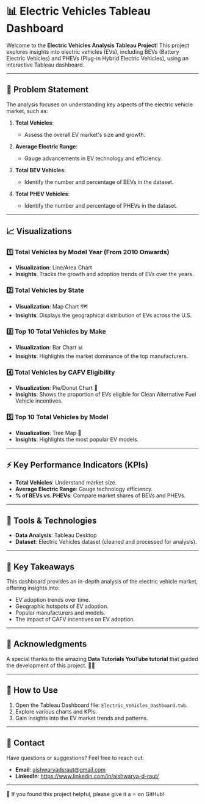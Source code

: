 # 📊 Electric Vehicles Tableau Dashboard

Welcome to the **Electric Vehicles Analysis Tableau Project**! This project explores insights into electric vehicles (EVs), including BEVs (Battery Electric Vehicles) and PHEVs (Plug-in Hybrid Electric Vehicles), using an interactive Tableau dashboard.

---

## 📝 Problem Statement

The analysis focuses on understanding key aspects of the electric vehicle market, such as:

1. **Total Vehicles**:
   - Assess the overall EV market's size and growth.
   
2. **Average Electric Range**:
   - Gauge advancements in EV technology and efficiency.

3. **Total BEV Vehicles**:
   - Identify the number and percentage of BEVs in the dataset.

4. **Total PHEV Vehicles**:
   - Identify the number and percentage of PHEVs in the dataset.

---

## 📈 Visualizations

### 1️⃣ Total Vehicles by Model Year (From 2010 Onwards)
- **Visualization**: Line/Area Chart
- **Insights**: Tracks the growth and adoption trends of EVs over the years.

### 2️⃣ Total Vehicles by State
- **Visualization**: Map Chart 🗺️
- **Insights**: Displays the geographical distribution of EVs across the U.S.

### 3️⃣ Top 10 Total Vehicles by Make
- **Visualization**: Bar Chart 📊
- **Insights**: Highlights the market dominance of the top manufacturers.

### 4️⃣ Total Vehicles by CAFV Eligibility
- **Visualization**: Pie/Donut Chart 🍩
- **Insights**: Shows the proportion of EVs eligible for Clean Alternative Fuel Vehicle incentives.

### 5️⃣ Top 10 Total Vehicles by Model
- **Visualization**: Tree Map 🌳
- **Insights**: Highlights the most popular EV models.

---

## ⚡ Key Performance Indicators (KPIs)

- **Total Vehicles**: Understand market size.
- **Average Electric Range**: Gauge technology efficiency.
- **% of BEVs vs. PHEVs**: Compare market shares of BEVs and PHEVs.

---

## 🚀 Tools & Technologies

- **Data Analysis**: Tableau Desktop
- **Dataset**: Electric Vehicles dataset (cleaned and processed for analysis).

---

## 🎯 Key Takeaways

This dashboard provides an in-depth analysis of the electric vehicle market, offering insights into:
- EV adoption trends over time.
- Geographic hotspots of EV adoption.
- Popular manufacturers and models.
- The impact of CAFV incentives on EV adoption.

---

## 🙌 Acknowledgments

A special thanks to the amazing **Data Tutorials YouTube tutorial** that guided the development of this project. 🎥✨  

---

## 📎 How to Use

1. Open the Tableau Dashboard file: `Electric_Vehicles_Dashboard.twb`.
2. Explore various charts and KPIs.
3. Gain insights into the EV market trends and patterns.

---

## 📧 Contact

Have questions or suggestions? Feel free to reach out:

- **Email**: aishwaryadsraut@gmail.com
- **LinkedIn**: https://www.linkedin.com/in/aishwarya-d-raut/

---

🌟 If you found this project helpful, please give it a ⭐ on GitHub!

